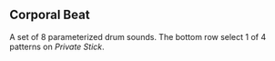 ## Corporal Beat

A set of 8 parameterized drum sounds. The bottom row select 1 of 4 patterns on *Private Stick*.